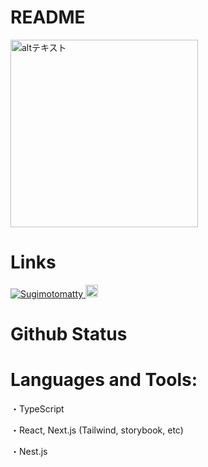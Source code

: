 # README
<p align="left">
  <img src="https://user-images.githubusercontent.com/97184603/221413460-0825f4a3-d5bb-4142-8580-586a8894e714.jpg" alt="altテキスト" width="300">
</p>

# Links
  <a href="https://github.com/Sugimotomatty/Sugimotomatty/">
    <img src="https://komarev.com/ghpvc/?username=Sugimotomatty" alt="Sugimotomatty" />
  </a>
  <a href="https://github.com/Sugimotomatty">
    <img height="20" src="https://img.shields.io/github/followers/Sugimotomatty?label=follow&logo=github&style=flat" />
  </a>
</p>

# Github Status


# Languages and Tools:
<p>
・TypeScript
</p>
<p>
・React, Next.js (Tailwind, storybook,  etc)
</p>
<p>
・Nest.js
</p>

<!--
**Sugimotomatty/Sugimotomatty** is a ✨ _special_ ✨ repository because its `README.md` (this file) appears on your GitHub profile.

Here are some ideas to get you started:

- 🔭 I’m currently working on ...
- 🌱 I’m currently learning ...
- 👯 I’m looking to collaborate on ...
- 🤔 I’m looking for help with ...
- 💬 Ask me about ...
- 📫 How to reach me: ...
- 😄 Pronouns: ...
- ⚡ Fun fact: ...
-->
